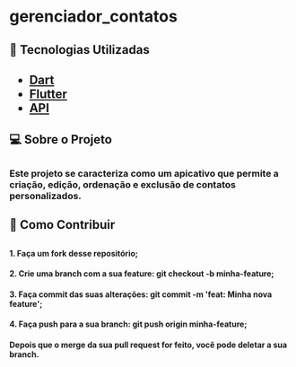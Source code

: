 # gerenciador_contatos

<h2>🔎 Tecnologias Utilizadas<h2>
<ul>
  <a href="https://dart.dev/get-dart"><li>Dart</li></a>
  <a href="https://flutter.dev/"><li>Flutter</li></a>
  <a href="#"><li>API </li></a>
</ul>

<h2>💻 Sobre o Projeto<h2>
 
<h3>Este projeto se caracteriza como um apicativo que permite a criação, edição, ordenação e exclusão de
    contatos personalizados.

<h2>🚀 Como Contribuir<h2>
  <h4>1. Faça um fork desse repositório;
  <h4>2. Crie uma branch com a sua feature: git checkout -b minha-feature;
  <h4>3. Faça commit das suas alterações: git commit -m 'feat: Minha nova feature';
  <h4>4. Faça push para a sua branch: git push origin minha-feature;
  <h4>Depois que o merge da sua pull request for feito, você pode deletar a sua branch.
